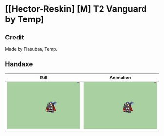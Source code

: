 # [\[Hector-Reskin\] \[M\] T2 Vanguard by Temp]

## Credit

Made by Flasuban, Temp.

## Handaxe

| Still | Animation |
| :---: | :-------: |
| ![Handaxe still](./Handaxe_000.png) | ![Handaxe animation](./Handaxe.gif) |
